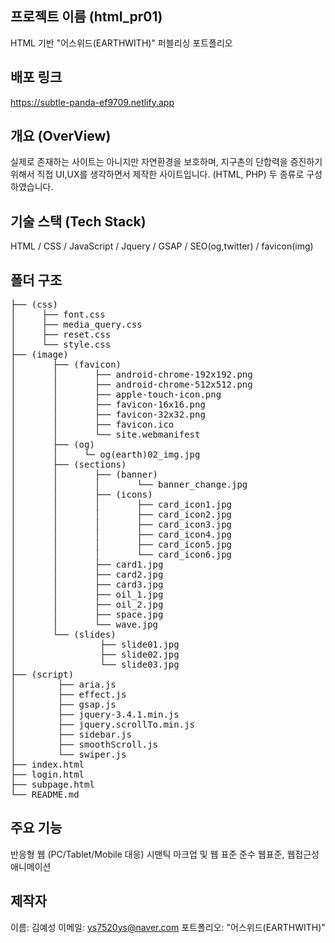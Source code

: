 ## 프로젝트 이름 (html_pr01)
HTML 기반 "어스위드(EARTHWITH)" 퍼블리싱 포트폴리오

## 배포 링크
<https://subtle-panda-ef9709.netlify.app>

## 개요 (OverView)
실제로 존재하는 사이트는 아니지만 자연환경을 보호하며,
지구촌의 단합력을 증진하기 위해서 직접 UI,UX를 생각하면서
제작한 사이트입니다. (HTML, PHP) 두 종류로 구성하였습니다.

## 기술 스택 (Tech Stack)
HTML / CSS / JavaScript / Jquery / GSAP / SEO(og,twitter) / favicon(img)

## 폴더 구조
<pre>
├── (css)
│     ├── font.css
│     ├── media_query.css
│     ├── reset.css
│     └── style.css
├── (image)
│       ├── (favicon)
│       │       ├── android-chrome-192x192.png
│       │       ├── android-chrome-512x512.png
│       │       ├── apple-touch-icon.png
│       │       ├── favicon-16x16.png
│       │       ├── favicon-32x32.png
│       │       ├── favicon.ico
│       │       └── site.webmanifest  
│       ├── (og)
│       │     └─ og(earth)02_img.jpg
│       ├── (sections)
│       │       ├── (banner)
│       │       │       └── banner_change.jpg
│       │       ├── (icons)
│       │       │       ├── card_icon1.jpg
│       │       │       ├── card_icon2.jpg
│       │       │       ├── card_icon3.jpg
│       │       │       ├── card_icon4.jpg
│       │       │       ├── card_icon5.jpg
│       │       │       └── card_icon6.jpg
│       │       ├── card1.jpg
│       │       ├── card2.jpg
│       │       ├── card3.jpg
│       │       ├── oil_1.jpg
│       │       ├── oil_2.jpg
│       │       ├── space.jpg
│       │       └── wave.jpg
│       └── (slides)
│                ├── slide01.jpg
│                ├── slide02.jpg
│                └── slide03.jpg
├── (script)
│        ├── aria.js
│        ├── effect.js
│        ├── gsap.js
│        ├── jquery-3.4.1.min.js
│        ├── jquery.scrollTo.min.js
│        ├── sidebar.js
│        ├── smoothScroll.js
│        └── swiper.js
├── index.html
├── login.html
├── subpage.html
└── README.md
</pre>

## 주요 기능
반응형 웹 (PC/Tablet/Mobile 대응)
시맨틱 마크업 및 웹 표준 준수
웹표준, 웹접근성
애니메이션

## 제작자
이름: 김예성
이메일: ys7520ys@naver.com
포트폴리오: "어스위드(EARTHWITH)"
